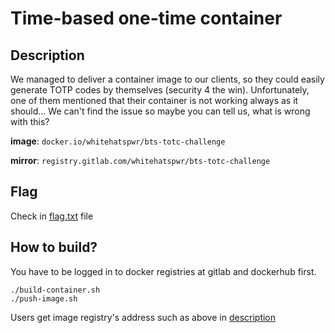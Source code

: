 # Time-based one-time container

## Description

We managed to deliver a container image to our clients, so they could easily generate TOTP codes by themselves (security 4 the win). Unfortunately, one of them mentioned that their container is not working always as it should... We can't find the issue so maybe you can tell us, what is wrong with this?

**image**: `docker.io/whitehatspwr/bts-totc-challenge`

**mirror**: `registry.gitlab.com/whitehatspwr/bts-totc-challenge`

## Flag 

Check in [flag.txt](flag.txt) file

## How to build?

You have to be logged in to docker registries at gitlab and dockerhub first.

```
./build-container.sh
./push-image.sh
```

Users get image registry's address such as above in [description](#description)